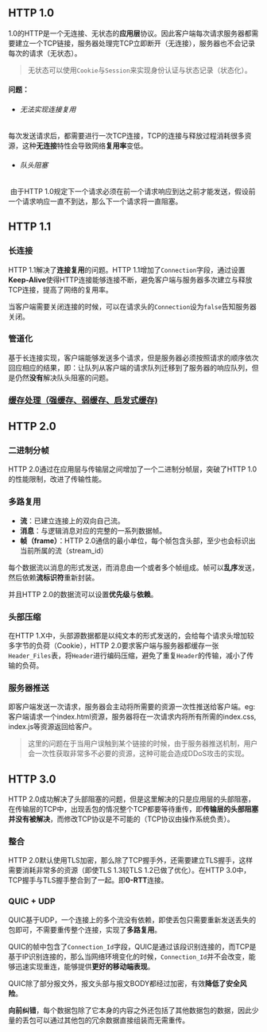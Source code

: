 ## HTTP 1.0

1.0的HTTP是一个无连接、无状态的**应用层**协议。因此客户端每次请求服务器都需要建立一个TCP链接，服务器处理完TCP立即断开（无连接），服务器也不会记录每次的请求（无状态）。

> 无状态可以使用`Cookie`与`Session`来实现身份认证与状态记录（状态化）。

#### 问题：

- ###### 无法实现连接复用

​	每次发送请求后，都需要进行一次TCP连接，TCP的连接与释放过程消耗很多资源，这种**无连接**特性会导致网络**复用率**变低。

- ###### 队头阻塞

​	由于HTTP 1.0规定下一个请求必须在前一个请求响应到达之前才能发送，假设前一个请求响应一直不到达，那么下一个请求将一直阻塞。



## HTTP 1.1

### 长连接

HTTP 1.1解决了**连接复用**的问题。HTTP 1.1增加了`Connection`字段，通过设置**Keep-Alive**使得HTTP连接能够连接不断，避免客户端与服务器多次建立与释放TCP连接，提高了网络的复用率。

当客户端需要关闭连接的时候，可以在请求头的`Connection`设为`false`告知服务器关闭。

### 管道化

基于长连接实现，客户端能够发送多个请求，但是服务器必须按照请求的顺序依次回应相应的结果，即：让队列从客户端的请求队列迁移到了服务器的响应队列，但是仍然**没有**解决队头阻塞的问题。

### [缓存处理（强缓存、弱缓存、启发式缓存)]("https://dayswithvenki.top/posts/cache")



## HTTP 2.0

### 二进制分帧

HTTP 2.0通过在应用层与传输层之间增加了一个二进制分帧层，突破了HTTP 1.0的性能限制，改进了传输性能。

### 多路复用

- **流**：已建立连接上的双向自己流。
- **消息**：与逻辑消息对应的完整的一系列数据帧。
- **帧（frame）**：HTTP 2.0通信的最小单位，每个帧包含头部，至少也会标识出当前所属的流（stream_id）

每个数据流以消息的形式发送，而消息由一个或者多个帧组成。帧可以**乱序**发送，然后依赖**流标识符**重新封装。

并且HTTP 2.0的数据流可以设置**优先级**与**依赖**。

### 头部压缩

在HTTP 1.X中，头部源数据都是以纯文本的形式发送的，会给每个请求头增加较多字节的负荷（Cookie），HTTP 2.0要求客户端与服务器都缓存一张`Header_Files`表，将`Header`进行编码压缩，避免了重复`Header`的传输，减小了传输的负荷。

### 服务器推送

即客户端发送一次请求，服务器会主动将所需要的资源一次性推送给客户端。eg: 客户端请求一个index.html资源，服务器将在一次请求内将所有所需的index.css, index.js等资源返回给客户。

> 这里的问题在于当用户误触到某个链接的时候，由于服务器推送机制，用户会一次性获取非常多不必要的资源，这种可能会造成DDoS攻击的实现。



## HTTP 3.0

HTTP 2.0成功解决了头部阻塞的问题，但是这里解决的只是应用层的头部阻塞，在传输层的TCP中，出现丢包的情况整个TCP都要等待重传，即**传输层的头部阻塞并没有被解决**，而修改TCP协议是不可能的（TCP协议由操作系统负责）。



### 整合

HTTP 2.0默认使用TLS加密，那么除了TCP握手外，还需要建立TLS握手，这样需要消耗非常多的资源（即使TLS 1.3较TLS 1.2已做了优化）。在HTTP 3.0中，TCP握手与TLS握手整合到了一起。即**0-RTT**连接。



### QUIC + UDP

QUIC基于UDP，一个连接上的多个流没有依赖，即使丢包只需要重新发送丢失的包即可，不需要重传整个连接，实现了**多路复用**。

QUIC的帧中包含了`Connection_Id`字段，QUIC是通过该段识别连接的，而TCP是基于IP识别连接的，那么当网络环境变化的时候，`Connection_Id`并不会改变，能够迅速实现重连，能够提供**更好的移动端表现**。

QUIC除了部分报文外，报文头部与报文BODY都经过加密，有效**降低了安全风险**。

**向前纠错**，每个数据包除了它本身的内容之外还包括了其他数据包的数据，因此少量的丢包可以通过其他包的冗余数据直接组装而无需重传。
